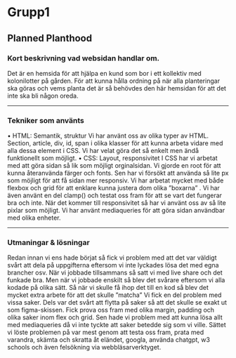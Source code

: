 # Grupp1
## Planned Planthood

### Kort beskrivning vad websidan handlar om.
Det är en hemsida för att hjälpa en kund som bor i ett kollektiv med kolonilotter på gården. För att kunna hålla ordning på när alla planteringar ska göras och vems planta det är så behövdes den här hemsidan för att det inte ska bli någon oreda.

---


### Tekniker som använts
•	HTML: Semantik, struktur
Vi har använt oss av olika typer av HTML. Section, article, div, id, span i olika klasser för att kunna arbeta vidare med alla dessa element i CSS. Vi har velat göra det så enkelt men ändå funktionellt som möjligt.
•	CSS: Layout, responsivitet
I CSS har vi arbetat med att göra sidan så lik som möjligt orginalsidan. Vi gjorde en root för att kunna återanvända färger och fonts. Sen har vi försökt att använda så lite px som möjligt för att få sidan mer responsiv. Vi har arbetat mycket med både flexbox och grid för att enklare kunna justera dom olika ”boxarna” . Vi har även använt en del clamp() och testat oss fram för att se vart det fungerar bra och inte. 
När det kommer till responsivitet så har vi använt oss av så lite pixlar som möjligt. Vi har använt mediaqueries för att göra sidan användbar med olika enheter. 

---

### Utmaningar & lösningar
Redan innan vi ens hade börjat så fick vi problem med att det var väldigt svårt att dela på uppgifterna eftersom vi inte lyckades lösa det med egna brancher osv. När vi jobbade tillsammans så satt vi med live share och det funkade bra. Men när vi jobbade enskilt så blev det svårare eftersom vi alla kodade på olika sätt. Så när vi skulle få ihop det till en kod så blev det mycket extra arbete för att det skulle ”matcha” 
Vi fick en del problem med vissa saker. Dels var det svårt att flytta på saker så att det skulle se exakt ut som figma-skissen. Fick prova oss fram med olika margin, padding och olika saker inom flex och grid. 
Sen hade vi problem med att kunna lösa allt med mediaqueries då vi inte tyckte att saker betedde sig som vi ville.
Sättet vi löste problemen på var mest genom att testa oss fram, prata med varandra, skämta och skratta åt eländet, googla, använda chatgpt, w3 schools och även felsökning via webbläsarverktyget.

